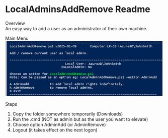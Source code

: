 # LocalAdminsAddRemove Readme

Overview  
An easy way to add a user as an administrator of their own machine.  

Main Menu  
<img src=https://raw.githubusercontent.com/ITAutomator/Assets/main/WindowsRemoveAdmins/AddRemoveAdmins.png alt="screenshot" width="500"/>

Steps  
1.	Copy the folder somewhere temporarily (Downloads)
2.	Run the .cmd (NOT as admin but as the user you want to elevate)
3.	Choose option AdminAdd (or AdminRemove)
4.	Logout (it takes effect on the next logon)
